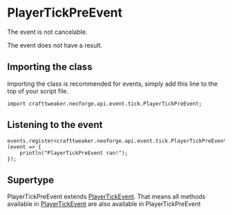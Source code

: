 # PlayerTickPreEvent

The event is not cancelable.

The event does not have a result.

## Importing the class

Importing the class is recommended for events, simply add this line to the top of your script file.
```zenscript
import crafttweaker.neoforge.api.event.tick.PlayerTickPreEvent;
```


## Listening to the event

```zenscript
events.register<crafttweaker.neoforge.api.event.tick.PlayerTickPreEvent>(event => {
    println("PlayerTickPreEvent ran!");
});
```


## Supertype

PlayerTickPreEvent extends [PlayerTickEvent](/neoforge/api/event/tick/PlayerTickEvent). That means all methods available in [PlayerTickEvent](/neoforge/api/event/tick/PlayerTickEvent) are also available in PlayerTickPreEvent

